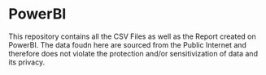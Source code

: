 # PowerBI
This repository contains all the CSV Files as well as the Report created on PowerBI.
The data foudn here are sourced from the Public Internet and therefore does not violate the protection and/or sensitivization of data and its privacy.
